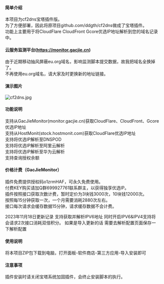 #### 简单介绍     
本项目为cf2dns宝塔插件版。     
为了方便部署，因此将原项目github.com/ddgth/cf2dns做成了宝塔插件。      
功能上主要用于将CloudFlare CloudFront Gcore优选IP地址解析到您的域名记录中。     
   
#### 云服务监测平台(https://monitor.gacjie.cn)     
由于近期移动抽风屏蔽eu.org域名，影响监测脚本提交数据，故我把域名全换掉了。     
不再使用eu.org域名，请大家及时更换新的地址链接。    
    
#### 演示图片    
 ![cf2dns.jpg](https://raw.githubusercontent.com/gacjie/cf2dns/main/cf2dns.jpg)   
 
#### 功能说明    
支持从GacJieMonitor(monitor.gacjie.cn)获取CloudFlare、CloudFront、Gcore优选IP地址    
支持从HostMonit(stock.hostmonit.com)获取CloudFlare优选IP地址    
支持将优选IP解析至DNSPOD     
支持将优选IP解析至阿里云解析     
支持将优选IP解析至华为云解析     
支持查询授权余额     

#### 价格计费（GacJieMonitor）    
插件免费提供授权码o1zrmHAF，可永久免费使用。    
付费KEY购买请加Q群699927761联系群主，以获得独享优选IP。     
插件按照接口获取次数计费，暂时定价为3块钱3000次，10块钱12000次。   
按照每15分钟获取一次，一个月需要消耗2880次左右。   
接口每次请求会缓存数据15分钟，请求缓存数据不会计费。     

2023年11月18日更新记录
支持获取并解析IPV6地址
同时开启IPV6&IPV4支持将会请求2次接口消耗双倍积分。
如果是导入更新的话 需要去解析配置页面保存一下解析配置

#### 使用说明   
将本项目ZIP包下载到电脑，打开面板-软件商店-第三方应用-导入安装即可    

#### 注意事项    
插件安装时请关闭宝塔系统加固插件，会终止安装脚本的执行。     